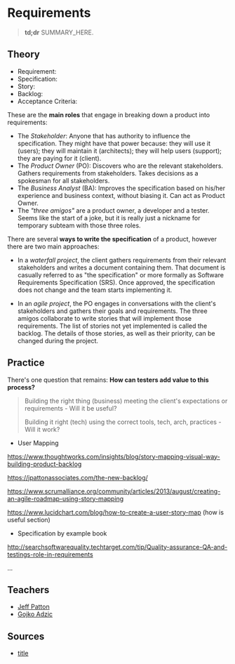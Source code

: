 # Requirements

> **td;dr** SUMMARY_HERE.

## Theory

- Requirement:
- Specification:
- Story:
- Backlog:
- Acceptance Criteria:

These are the **main roles** that engage in breaking down a product into requirements:

- The *Stakeholder*: Anyone that has authority to influence the specification. They might have that power because: they will use it (users); they will maintain it (architects); they will help users (support); they are paying for it (client).
- The *Product Owner* (PO): Discovers who are the relevant stakeholders. Gathers requirements from stakeholders. Takes decisions as a spokesman for all stakeholders.
- The *Business Analyst* (BA): Improves the specification based on his/her experience and business context, without biasing it. Can act as Product Owner.
- The *"three amigos"* are a product owner, a developer and a tester. Seems like the start of a joke, but it is really just a nickname for temporary subteam with those three roles.

There are several **ways to write the specification** of a product, however there are two main approaches:

- In a *waterfall project*, the client gathers requirements from their relevant stakeholders and writes a document containing them. That document is casually referred to as "the specification" or more formally as Software Requirements Specification (SRS). Once approved, the specification does not change and the team starts implementing it.


- In an *agile project*, the PO engages in conversations with the client's stakeholders and gathers their goals and requirements. The three amigos collaborate to write stories that will implement those requirements. The list of stories not yet implemented is called the backlog. The details of those stories, as well as their priority, can be changed during the project.

## Practice

There's one question that remains: **How can testers add value to this process?**

> Building the right thing (business) meeting the client's expectations or requirements - Will it be useful?
> 
> Building it right (tech) using the correct tools, tech, arch, practices - Will it work?

- User Mapping

https://www.thoughtworks.com/insights/blog/story-mapping-visual-way-building-product-backlog

https://jpattonassociates.com/the-new-backlog/

https://www.scrumalliance.org/community/articles/2013/august/creating-an-agile-roadmap-using-story-mapping

https://www.lucidchart.com/blog/how-to-create-a-user-story-map (how is useful section)

- Specification by example book

http://searchsoftwarequality.techtarget.com/tip/Quality-assurance-QA-and-testings-role-in-requirements

...

## Teachers

- [Jeff Patton](https://jpattonassociates.com/blog/)
- [Gojko Adzic](https://gojko.net/books/)

## Sources

- [title](#link)






